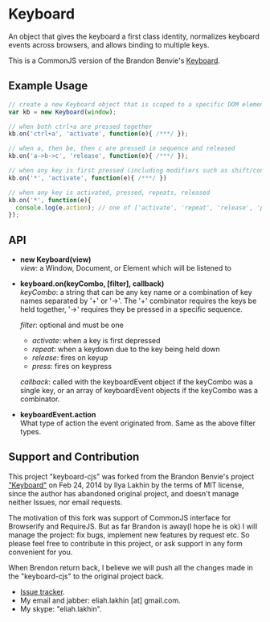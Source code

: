 # Keyboard
An object that gives the keyboard a first class identity, normalizes keyboard events across browsers, and allows binding to multiple keys.

This is a CommonJS version of the Brandon Benvie's [Keyboard](https://github.com/Benvie/Keyboard).

## Example Usage

```javascript
// create a new Keyboard object that is scoped to a specific DOM element or the window
var kb = new Keyboard(window);

// when both ctrl+a are pressed together
kb.on('ctrl+a', 'activate', function(e){ /***/ });

// when a, then be, then c are pressed in sequence and released
kb.on('a->b->c', 'release', function(e){ /***/ });

// when any key is first pressed (including modifiers such as shift/control/etc.)
kb.on('*', 'activate', function(e){ /***/ })

// when any key is activated, pressed, repeats, released
kb.on('*', function(e){
  console.log(e.action); // one of ['activate', 'repeat', 'release', 'press']
});
```

## API

* __new Keyboard(view)__  
    *view*: a Window, Document, or Element which will be listened to

* __keyboard.on(keyCombo, [filter], callback)__  
    *keyCombo*: a string that can be any key name or a combination of key names separated by '+' or '->'. The '+' combinator requires the keys be held together, '->' requires they be pressed in a specific sequence.  

    *filter*: optional and must be one
    *   *activate*: when a key is first depressed
    *   *repeat*: when a keydown due to the key being held down
    *   *release*: fires on keyup
    *   *press*: fires on keypress

    *callback*: called with the keyboardEvent object if the keyCombo was a single key, or an array of keyboardEvent objects if the keyCombo was a combinator.

* __keyboardEvent.action__  
    What type of action the event originated from. Same as the above filter types.

## Support and Contribution

This project "keyboard-cjs" was forked from the Brandon Benvie's project ["Keyboard"](https://github.com/Benvie/Keyboard) on Feb 24, 2014 by Ilya Lakhin by the terms of MIT license, since the author has abandoned original project, and doesn't manage neither Issues, nor email requests.

The motivation of this fork was support of CommonJS interface for Browserify and RequireJS. But as far Brandon is away(I hope he is ok) I will manage the project: fix bugs, implement new features by request etc. So please feel free to contribute in this project, or ask support in any form convenient for you.

When Brendon return back, I believe we will push all the changes made in the "keyboard-cjs" to the original project back.

 * [Issue tracker](https://github.com/Eliah-Lakhin/keyboard-cjs/issues).
 * My email and jabber: eliah.lakhin [at] gmail.com.
 * My skype: "eliah.lakhin".
